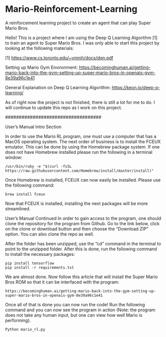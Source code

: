 # Mario-Reinforcement-Learning
A reinforcement learning project to create an agent that can play Super Mario Bros.

Hello! This is a project where I am using the Deep Q Learning Algorithm [1] to train an agent to Super Mario Bros. 
I was only able to start this project by looking at the following materials: 

[1] https://www.cs.toronto.edu/~vmnih/docs/dqn.pdf

Setting up Mario Gym Environment: https://becominghuman.ai/getting-mario-back-into-the-gym-setting-up-super-mario-bros-in-openais-gym-8e39a96c1e41

General Explanation on Deep Q Learning Algorithm: https://keon.io/deep-q-learning/

As of right now the project is not finished, there is still a lot for me to do. I will continue to update this repo as I work on this project.

###################################


User’s Manual Intro Section 
	
In order to use the Mario RL program, one must use a computer that has a MacOS operating system. The next order of business is to install the FCEUX emulator. This can be done by using the Homebrew package system. If one does not have Homebrew installed please run the following in a terminal window: 
	
	/usr/bin/ruby -e "$(curl -fsSL https://raw.githubusercontent.com/Homebrew/install/master/install)"
	
Once Homebrew is installed, FCEUX can now easily be installed. Please use the following command: 

	brew install fceux

Now that FCEUX is installed, installing the next packages will be more streamlined. 

User’s Manual Continued
	In order to gain access to the program, one should clone the repository for the program from Github. Go to the link below, click on the clone or download button and then choose the “Download ZIP” option. You can also clone the repo as well. 
	

After the folder has been unzipped, use the “cd” command in the terminal to point to the unzipped folder. After this is done, run the following command to install the necessary packages: 
	
	pip install tensorflow
	pip install -r requirements.txt
	
	
We are almost done. Now follow this article that will install the Super Mario Bros ROM so that it can be interfaced with the program: 
	
	https://becominghuman.ai/getting-mario-back-into-the-gym-setting-up-super-mario-bros-in-openais-gym-8e39a96c1e41

Once all of that is done you can now run the code! Run the following command and you can now see the program in action (Note: the program does not take any human input, but one can view how well Mario is performing). 
	
	Python mario_rl.py 
